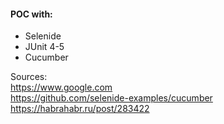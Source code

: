 #### POC with:
- Selenide
- JUnit 4-5
- Cucumber

Sources:  
https://www.google.com  
https://github.com/selenide-examples/cucumber  
https://habrahabr.ru/post/283422
